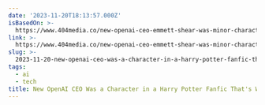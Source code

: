 ```yaml
---
date: '2023-11-20T18:13:57.000Z'
isBasedOn: >-
  https://www.404media.co/new-openai-ceo-emmett-shear-was-minor-character-in-hpmor-harry-potter-ai-fanfic/
link: >-
  https://www.404media.co/new-openai-ceo-emmett-shear-was-minor-character-in-hpmor-harry-potter-ai-fanfic/
slug: >-
  2023-11-20-new-openai-ceo-was-a-character-in-a-harry-potter-fanfic-thats-wildly-popul
tags:
  - ai
  - tech
title: New OpenAI CEO Was a Character in a Harry Potter Fanfic That's Wildly Popul
---
```


